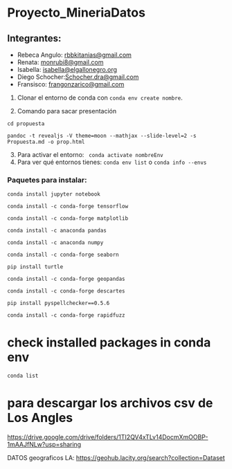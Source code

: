 # Proyecto_MineriaDatos
## Integrantes: 
- Rebeca Angulo: rbbkitanias@gmail.com
- Renata: monrubi8@gmail.com
- Isabella: isabella@elgallonegro.org
- Diego Schocher:Schocher.dra@gmail.com
- Fransisco: frangonzarico@gmail.com

1. Clonar el entorno de conda con `conda env create nombre`.

2. Comando para sacar presentación

`cd propuesta`

```
pandoc -t revealjs -V theme=moon --mathjax --slide-level=2 -s Propuesta.md -o prop.html
```

3. Para activar el entorno: ` conda activate nombreEnv`
4. Para ver qué entornos tienes: `conda env list` o `conda info --envs`


### Paquetes para instalar:
`conda install jupyter notebook`

`conda install -c conda-forge tensorflow`

`conda install -c conda-forge matplotlib`

`conda install -c anaconda pandas`

`conda install -c anaconda numpy`

`conda install -c conda-forge seaborn`

`pip install turtle`

`conda install -c conda-forge geopandas`

`conda install -c conda-forge descartes`

`pip install pyspellchecker==0.5.6`

`conda install -c conda-forge rapidfuzz`

# check installed packages in conda env 
`conda list`

# para descargar los archivos csv de Los Angles
https://drive.google.com/drive/folders/1TI2QV4xTLv14DocmXmOOBP-1mAAJfNLw?usp=sharing

DATOS geograficos LA: https://geohub.lacity.org/search?collection=Dataset
